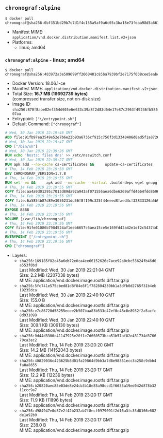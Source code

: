 ## `chronograf:alpine`

```console
$ docker pull chronograf@sha256:0bf351bd29b7c7d1f4c155a9af0a6c05c3ba18e73feaa98d5a6617454f838a51
```

-	Manifest MIME: `application/vnd.docker.distribution.manifest.list.v2+json`
-	Platforms:
	-	linux; amd64

### `chronograf:alpine` - linux; amd64

```console
$ docker pull chronograf@sha256:403972a3e509699ff2660401c85ba7939bf2e7175f038cee5eabc6d01a6becbd
```

-	Docker Version: 18.06.1-ce
-	Manifest MIME: `application/vnd.docker.distribution.manifest.v2+json`
-	Total Size: **16.7 MB (16692739 bytes)**  
	(compressed transfer size, not on-disk size)
-	Image ID: `sha256:870f8abe82ef354d605e6e633c39a8f2d83d64e17e87c2963f49246fb58507aa`
-	Entrypoint: `["\/entrypoint.sh"]`
-	Default Command: `["chronograf"]`

```dockerfile
# Wed, 30 Jan 2019 22:19:46 GMT
ADD file:91fb97ea3549e52e7b6e22b93a6736cf915c756f3d13348406d8ad5f1a872680 in / 
# Wed, 30 Jan 2019 22:19:47 GMT
CMD ["/bin/sh"]
# Wed, 30 Jan 2019 22:39:26 GMT
RUN echo 'hosts: files dns' >> /etc/nsswitch.conf
# Wed, 30 Jan 2019 22:39:27 GMT
RUN apk add --no-cache ca-certificates &&     update-ca-certificates
# Thu, 14 Feb 2019 23:19:50 GMT
ENV CHRONOGRAF_VERSION=1.7.8
# Thu, 14 Feb 2019 23:19:55 GMT
RUN set -ex &&     apk add --no-cache --virtual .build-deps wget gnupg tar &&     for key in         05CE15085FC09D18E99EFB22684A14CF2582E0C5 ;     do         gpg --keyserver ha.pool.sks-keyservers.net --recv-keys "$key" ||         gpg --keyserver pgp.mit.edu --recv-keys "$key" ||         gpg --keyserver keyserver.pgp.com --recv-keys "$key" ;     done &&     wget --no-verbose https://dl.influxdata.com/chronograf/releases/chronograf-${CHRONOGRAF_VERSION}-static_linux_amd64.tar.gz.asc &&     wget --no-verbose https://dl.influxdata.com/chronograf/releases/chronograf-${CHRONOGRAF_VERSION}-static_linux_amd64.tar.gz &&     gpg --batch --verify chronograf-${CHRONOGRAF_VERSION}-static_linux_amd64.tar.gz.asc chronograf-${CHRONOGRAF_VERSION}-static_linux_amd64.tar.gz &&     mkdir -p /usr/src &&     tar -C /usr/src -xzf chronograf-${CHRONOGRAF_VERSION}-static_linux_amd64.tar.gz &&     rm -f /usr/src/chronograf-*/chronograf.conf &&     chmod +x /usr/src/chronograf-*/* &&     cp -a /usr/src/chronograf-*/* /usr/bin/ &&     rm -rf *.tar.gz* /usr/src /root/.gnupg &&     apk del .build-deps
# Thu, 14 Feb 2019 23:19:55 GMT
COPY file:aa4a9d01295c7013d89da92a943af071556aea6dbe6269affd4664fdd86969b8 in /usr/share/chronograf/LICENSE 
# Thu, 14 Feb 2019 23:19:55 GMT
COPY file:6a5854b87d89e3055231dd56f8f199c325f44eeed8faed4cf32833126a5b9cd9 in /usr/share/chronograf/agpl-3.0.md 
# Thu, 14 Feb 2019 23:19:56 GMT
EXPOSE 8888
# Thu, 14 Feb 2019 23:19:56 GMT
VOLUME [/var/lib/chronograf]
# Thu, 14 Feb 2019 23:19:56 GMT
COPY file:91fe01086b7984524af1eeb6657c6aea15ce5e169fd42a42e1ef2c54374d30a2 in /entrypoint.sh 
# Thu, 14 Feb 2019 23:19:56 GMT
ENTRYPOINT ["/entrypoint.sh"]
# Thu, 14 Feb 2019 23:19:56 GMT
CMD ["chronograf"]
```

-	Layers:
	-	`sha256:169185f82c45a6eb72e0ca4ee66152626e7ace92a0cbc53624fb46d0a553f0bd`  
		Last Modified: Wed, 30 Jan 2019 22:21:04 GMT  
		Size: 2.2 MB (2207038 bytes)  
		MIME: application/vnd.docker.image.rootfs.diff.tar.gzip
	-	`sha256:5fc741e575cbed81d8f84e8f1f782804230bb1a3dfb0d2765f31b4eb19235dca`  
		Last Modified: Wed, 30 Jan 2019 22:40:10 GMT  
		Size: 155.0 B  
		MIME: application/vnd.docker.image.rootfs.diff.tar.gzip
	-	`sha256:e7c86720d58255ecee2b507baa83b533c47ef0c48c0e8952f2a5acfc8d931098`  
		Last Modified: Wed, 30 Jan 2019 22:40:10 GMT  
		Size: 309.1 KB (309130 bytes)  
		MIME: application/vnd.docker.image.rootfs.diff.tar.gzip
	-	`sha256:0d44d3300c41147925e20f1e7d660573bca51b57af82e431734d376670ca3ec2`  
		Last Modified: Thu, 14 Feb 2019 23:20:20 GMT  
		Size: 14.2 MB (14152043 bytes)  
		MIME: application/vnd.docker.image.rootfs.diff.tar.gzip
	-	`sha256:40829036c423625b8d01fa29864d9bb3a7d8e98351ecc3a258c9dbb4fa0a8655`  
		Last Modified: Thu, 14 Feb 2019 23:20:17 GMT  
		Size: 12.2 KB (12239 bytes)  
		MIME: application/vnd.docker.image.rootfs.diff.tar.gzip
	-	`sha256:b20820aec85e03de8e24cb3b18e85a98ccd1f6635a19ed042d878b3211ccc9a7`  
		Last Modified: Thu, 14 Feb 2019 23:20:17 GMT  
		Size: 11.9 KB (11896 bytes)  
		MIME: application/vnd.docker.image.rootfs.diff.tar.gzip
	-	`sha256:d984947e0d37e2f42b232ab7f8ecf0979091f2d16a3fc33d8166e682de1a92b0`  
		Last Modified: Thu, 14 Feb 2019 23:20:17 GMT  
		Size: 238.0 B  
		MIME: application/vnd.docker.image.rootfs.diff.tar.gzip
